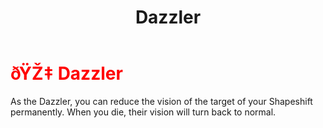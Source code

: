 ﻿---
lang: en-US
title: Dazzler
prev: Anonymous
next: Devourer
---
# <font color="red">ðŸŽ‡ <b>Dazzler</b></font> <Badge text="Hindering" type="tip" vertical="middle"/>

As the Dazzler, you can reduce the vision of the target of your Shapeshift permanently. When you die, their vision will turn back to normal.<br>
